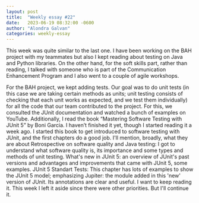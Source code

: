 ```yaml
---
layout: post
title:  "Weekly essay #22"
date:   2023-06-19 08:32:00 -0600
author: "Alondra Galvan"
categories: weekly-essay
---
```



This week was quite similar to the last one. I have been working on the BAH project with my teammates but also I kept reading about testing on Java and Python libraries. On the other hand, for the soft skills part, rather than reading, I talked with someone who is part of the Communication Enhancement Program and I also went to a couple of agile workshops.

For the BAH project, we kept adding tests. Our goal was to do unit tests (in this case we are taking certain methods as units; unit testing consists of checking that each unit works as expected, and we test them individually) for all the code that our team contributed to the project. For this, we consulted the JUnit documentation and watched a bunch of examples on YouTube. Additionally, I read the book “Mastering Software Testing with JUnit 5” by Boni Garcia. I haven’t finished it yet, though I started reading it a week ago. I started this book to get introduced to software testing with JUnit, and the first chapters do a good job. I'll mention, broadly, what they are about
Retrospective on software quality and Java testing: I got to understand what software quality is, its importance and some types and methods of unit testing.
What's new in JUnit 5: an overview of JUnit's past versions and advantages and improvements that came with JUnit 5, some examples.
JUnit 5 Standart Tests: This chapter has lots of examples to show the JUnit 5 model; emphasizing Jupiter: the module added in this 'new' version of JUnit. Its annotations are clear and useful. 
I want to keep reading it. This week I left it aside since there were other priorities. But I'll continue it.
